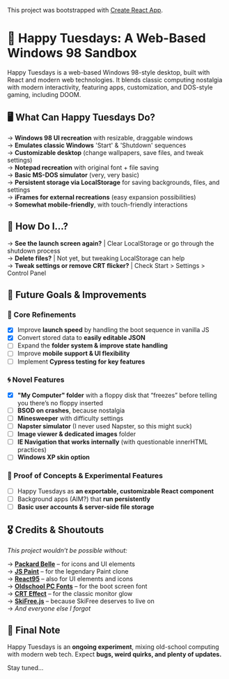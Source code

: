 This project was bootstrapped with [Create React App](https://github.com/facebook/create-react-app).

# 💾 Happy Tuesdays: A Web-Based Windows 98 Sandbox

Happy Tuesdays is a web-based Windows 98-style desktop, built with React and modern web technologies. It blends classic computing nostalgia with modern interactivity, featuring apps, customization, and DOS-style gaming, including DOOM.

## 🖥️ What Can Happy Tuesdays Do?

→ **Windows 98 UI recreation** with resizable, draggable windows<br>
→ **Emulates classic Windows** 'Start' & 'Shutdown' sequences<br>
→ **Customizable desktop** (change wallpapers, save files, and tweak settings)<br>
→ **Notepad recreation** with original font + file saving<br>
→ **Basic MS-DOS simulator** (very, very basic)<br>
→ **Persistent storage via LocalStorage** for saving backgrounds, files, and settings<br>
→ **iFrames for external recreations** (easy expansion possibilities)<br>
→ **Somewhat mobile-friendly**, with touch-friendly interactions

## 🔧 How Do I…?

→ **See the launch screen again?** | Clear LocalStorage or go through the shutdown process<br>
→ **Delete files?** | Not yet, but tweaking LocalStorage can help<br>
→ **Tweak settings or remove CRT flicker?** | Check Start > Settings > Control Panel

## 🚀 Future Goals & Improvements

### 🔹 Core Refinements

- [x] Improve **launch speed** by handling the boot sequence in vanilla JS
- [x] Convert stored data to **easily editable JSON**
- [ ] Expand the **folder system & improve state handling**
- [ ] Improve **mobile support & UI flexibility**
- [ ] Implement **Cypress testing for key features**

### 🌀 Novel Features

- [x] **"My Computer" folder** with a floppy disk that “freezes” before telling you there’s no floppy inserted
- [ ] **BSOD on crashes**, because nostalgia
- [ ] **Minesweeper** with difficulty settings
- [ ] **Napster simulator** (I never used Napster, so this might suck)
- [ ] **Image viewer & dedicated images** folder
- [ ] **IE Navigation that works internally** (with questionable innerHTML practices)
- [ ] **Windows XP skin option**

### 🧪 Proof of Concepts & Experimental Features

- [ ] Happy Tuesdays as **an exportable, customizable React component**
- [ ] Background apps (AIM?) that **run persistently**
- [ ] **Basic user accounts & server-side file storage**

## 🎖️ Credits & Shoutouts

_This project wouldn’t be possible without:_

→ **[Packard Belle](https://www.npmjs.com/package/packard-belle)** – for icons and UI elements  
→ **[JS Paint](https://github.com/1j01/jspaint)** – for the legendary Paint clone  
→ **[React95](https://github.com/react95/react95)** – also for UI elements and icons  
→ **[Oldschool PC Fonts](https://int10h.org/oldschool-pc-fonts/fontlist/)** – for the boot screen font  
→ **[CRT Effect](https://codepen.io/lbebber/pen/XJRdrV)** – for the classic monitor glow  
→ **[SkiFree.js](https://basicallydan.github.io/skifree.js/)** – because SkiFree deserves to live on  
→ _And everyone else I forgot_

## 📢 Final Note

Happy Tuesdays is an **ongoing experiment**, mixing old-school computing with modern web tech. Expect **bugs, weird quirks, and plenty of updates.**

Stay tuned...
